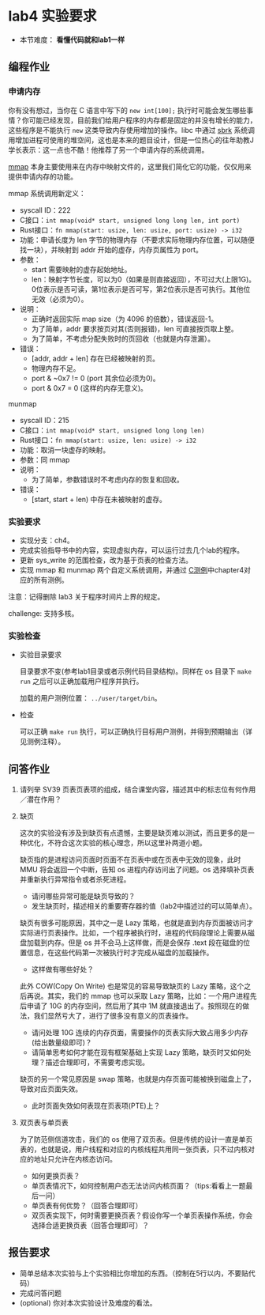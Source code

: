 # lab4 实验要求

- 本节难度： **看懂代码就和lab1一样** 

## 编程作业

### 申请内存

你有没有想过，当你在 C 语言中写下的 `new int[100];` 执行时可能会发生哪些事情？你可能已经发现，目前我们给用户程序的内存都是固定的并没有增长的能力，这些程序是不能执行 `new` 这类导致内存使用增加的操作。libc 中通过 [sbrk](https://linux.die.net/man/2/sbrk) 系统调用增加进程可使用的堆空间，这也是本来的题目设计，但是一位热心的往年助教J学长表示：这一点也不酷！他推荐了另一个申请内存的系统调用。

[mmap](https://man7.org/linux/man-pages/man2/mmap.2.html) 本身主要使用来在内存中映射文件的，这里我们简化它的功能，仅仅用来提供申请内存的功能。

mmap 系统调用新定义：
- syscall ID：222
- C接口：`int mmap(void* start, unsigned long long len, int port)`
- Rust接口：`fn mmap(start: usize, len: usize, port: usize) -> i32`
- 功能：申请长度为 len 字节的物理内存（不要求实际物理内存位置，可以随便找一块），并映射到 addr 开始的虚存，内存页属性为 port。
- 参数：
    - start 需要映射的虚存起始地址。
    - len：映射字节长度，可以为0（如果是则直接返回），不可过大(上限1G)。0位表示是否可读，第1位表示是否可写，第2位表示是否可执行。其他位无效（必须为0）。
- 说明：
    - 正确时返回实际 map size（为 4096 的倍数），错误返回-1。
    - 为了简单，addr 要求按页对其(否则报错)，len 可直接按页取上整。
    - 为了简单，不考虑分配失败时的页回收（也就是内存泄漏）。
- 错误：
    - [addr, addr + len] 存在已经被映射的页。
    - 物理内存不足。
    - port & ~0x7 != 0 (port 其余位必须为0)。
    - port & 0x7 = 0 (这样的内存无意义)。

munmap
- syscall ID：215
- C接口：`int mmap(void* start, unsigned long long len)`
- Rust接口：`fn mmap(start: usize, len: usize) -> i32`
- 功能：取消一块虚存的映射。
- 参数：同 mmap
- 说明：
    - 为了简单，参数错误时不考虑内存的恢复和回收。
- 错误：
    - [start, start + len) 中存在未被映射的虚存。

### 实验要求

- 实现分支：ch4。
- 完成实验指导书中的内容，实现虚拟内存，可以运行过去几个lab的程序。
- 更新 sys_write 的范围检查，改为基于页表的检查方法。
- 实现 mmap 和 munmap 两个自定义系统调用，并通过 [C测例](https://github.com/DeathWish5/riscvos-c-tests)中chapter4对应的所有测例。

注意：记得删除 lab3 关于程序时间片上界的规定。

challenge: 支持多核。

### 实验检查

- 实验目录要求

    目录要求不变(参考lab1目录或者示例代码目录结构)。同样在 os 目录下 `make run` 之后可以正确加载用户程序并执行。

    加载的用户测例位置： `../user/target/bin`。

- 检查

    可以正确 `make run` 执行，可以正确执行目标用户测例，并得到预期输出（详见测例注释）。

## 问答作业

1. 请列举 SV39 页表页表项的组成，结合课堂内容，描述其中的标志位有何作用／潜在作用？

2. 缺页

    这次的实验没有涉及到缺页有点遗憾，主要是缺页难以测试，而且更多的是一种优化，不符合这次实验的核心理念，所以这里补两道小题。

    缺页指的是进程访问页面时页面不在页表中或在页表中无效的现象，此时 MMU 将会返回一个中断，告知 os 进程内存访问出了问题。os 选择填补页表并重新执行异常指令或者杀死进程。

    - 请问哪些异常可能是缺页导致的？
    - 发生缺页时，描述相关的重要寄存器的值（lab2中描述过的可以简单点）。

    缺页有很多可能原因，其中之一是 Lazy 策略，也就是直到内存页面被访问才实际进行页表操作。比如，一个程序被执行时，进程的代码段理论上需要从磁盘加载到内存。但是 os 并不会马上这样做，而是会保存 .text 段在磁盘的位置信息，在这些代码第一次被执行时才完成从磁盘的加载操作。

    - 这样做有哪些好处？

    此外 COW(Copy On Write) 也是常见的容易导致缺页的 Lazy 策略，这个之后再说。其实，我们的 mmap 也可以采取 Lazy 策略，比如：一个用户进程先后申请了 10G 的内存空间，然后用了其中 1M 就直接退出了。按照现在的做法，我们显然亏大了，进行了很多没有意义的页表操作。

    - 请问处理 10G 连续的内存页面，需要操作的页表实际大致占用多少内存(给出数量级即可)？
    - 请简单思考如何才能在现有框架基础上实现 Lazy 策略，缺页时又如何处理？描述合理即可，不需要考虑实现。

    缺页的另一个常见原因是 swap 策略，也就是内存页面可能被换到磁盘上了，导致对应页面失效。

    - 此时页面失效如何表现在页表项(PTE)上？

3. 双页表与单页表

   为了防范侧信道攻击，我们的 os 使用了双页表。但是传统的设计一直是单页表的，也就是说，用户线程和对应的内核线程共用同一张页表，只不过内核对应的地址只允许在内核态访问。
   
   - 如何更换页表？
   - 单页表情况下，如何控制用户态无法访问内核页面？（tips:看看上一题最后一问）
   - 单页表有何优势？（回答合理即可）
   - 双页表实现下，何时需要更换页表？假设你写一个单页表操作系统，你会选择合适更换页表（回答合理即可）？

## 报告要求

* 简单总结本次实验与上个实验相比你增加的东西。（控制在5行以内，不要贴代码）
* 完成问答问题
* (optional) 你对本次实验设计及难度的看法。
   